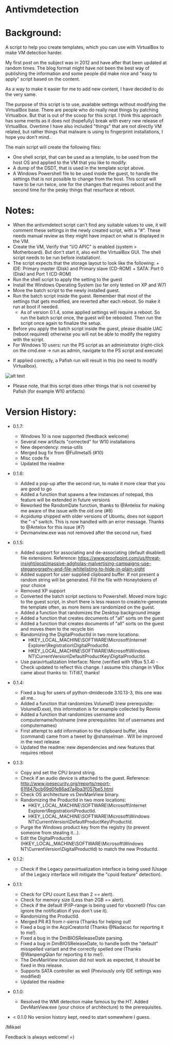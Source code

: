 # Antivmdetection

# Background:

A script to help you create templates, which you can use with VirtualBox to make VM detection harder.

My first post on the subject was in 2012 and have after that been updated at random times. The blog format might have not been the best way of publishing the information and some people did make nice and "easy to apply" script based on the content.

As a way to make it easier for me to add new content, I have decided to do the very same.

The purpose of this script is to use, available settings without modifying the VirtualBox base. There are people who do really neat things by patching Virtualbox. But that is out of the scoop for this script. I think this approach has some merits as it does not (hopefully) break with every new release of VirtualBox. 
Overtime I have also included "things" that are not directly VM related, but rather things that malware is using to fingerprint installations, I hope you don't mind..

The main script will create the following files: 

* One shell script, that can be used as a template, to be used from the host OS and applied to the VM that you like to modify. 
* A dump of the DSDT, that is used in the template script above. 
* A Windows Powershell file to be used inside the guest, to handle the settings that is not possible to change from the host. This script will have to be run twice, one for the changes that requires reboot and the second time for the pesky things that resurface at reboot. 

# Notes:

* When the antivmdetect script can't find any suitable values to use, it will comment these settings in the newly created script, with a "#". These needs manual review as they might have impact on what is displayed in the VM.
* Create the VM, Verify that "I/O APIC" is enabled (system > Motherboard). But don't start it, also exit the VirtualBox GUI. The shell script needs to be run before installation!. 
* The script expects that the storage layout to look like the following:
       + IDE: Primary master (Disk) and Primary slave (CD-ROM)
       + SATA: Port 0 (Disk) and Port 1 (CD-ROM)
* Run the shell script to apply the setting to the guest 
* Install the Windows Operating System (so far only tested on XP and W7) 
* Move the batch script to the newly installed guest.
* Run the batch script inside the guest. Remember that most of the settings that gets modified, are reverted after each reboot. So make it run at boot if needed. 
    + As of version 0.1.4, some applied settings will require a reboot. So run the batch script once, the guest will be rebooted. Then run the script once again to finalize the setup.  
* Before you apply the batch script inside the guest, please disable UAC (reboot required) otherwise you will not be able to modify the registry with the script.
* For Windows 10 users:  run the PS script as an administrator (right-click on the cmd.exe -> run as admin, navigate to the PS script and execute)
+ If applied correctly, a Pafish run will result in this (no need to modify Virtualbox). 

![alt text](vmdetect0.1.5.png "VMDetect 1.5.x")

+ Please note, that this script does other things that is not covered by Pafish (for example W10 artifacts)

# Version History:

* 0.1.7:
    + Windows 10 is now supported (feedback welcome)
    + Several new artifacts "corrected" for W10 installations 
    + New dependency: mesa-utils
    + Merged bug fix from @Fullmetal5 (#10)
    + Misc code fix 
    + Updated the readme

* 0.1.6:    
    + Added a pop-up after the second run, to make it more clear that you are good to go
    + Added a function that spawns a few instances of notepad, this feature will be extended in future versions
    + Reworked the RandomDate function, thanks to @Antelox for making me aware of the issue with the old one (#8) 
    + Acpidump shipped with older versions of Ubuntu, does not support the "-s" switch. This is now handled with an error message. Thanks to @Antelox for this issue (#7) 
    + Devmanview.exe was not removed after the second run, fixed

* 0.1.5:
    + Added support for associating and de-associating (default disabled) file extensions. Reference: https://www.proofpoint.com/us/threat-insight/post/massive-adgholas-malvertising-campaigns-use-steganography-and-file-whitelisting-to-hide-in-plain-sight
    + Added support for user supplied clipboard buffer. If not present a random string will be generated. Fill the file with Honeytokens of your choice 
    + Removed XP support 
    + Converted the batch script sections to Powershell. Moved more logic to the guest script, in short there is less reason to create/re-generate the template often, as more items are randomized on the guest.
    + Added a function that randomizes the Desktop background image
    + Added a function that creates documents of "all" sorts on the guest
    + Added a function that creates documents of "all" sorts on the guest and moves them to the recycle bin
    + Randomizing the DigitalProductId in two more locations:
      + HKEY_LOCAL_MACHINE\SOFTWARE\Microsoft\Internet Explorer\Registration\DigitalProductId.		
	  + HKEY_LOCAL_MACHINE\SOFTWARE\Microsoft\Windows NT\CurrentVersion\DefaultProductKey\DigitalProductId.
    + Use paravirtualization Interface: None (verified with VBox 5.1.4) - Check updated to reflect this change. I assume this change in VBox came about thanks to: TiTi87, thanks!

* 0.1.4:
    + Fixed a bug for users of python-dmidecode 3.10.13-3, this one was all me..
    + Added a function that randomizes VolumeID (new prerequisite: VolumeID.exe), this information is for example collected by Rovnix 
    + Added a function that randomizes username and computername/hostname (new prerequisites: list of usernames and computernames) 
    + First attempt to add information to the clipboard buffer, idea (command) came from a tweet by @shanselman . Will be improved in the next release
    + Updated the readme: new dependencies and new features that requires reboot 

* 0.1.3:
    + Copy and set the CPU brand string. 
    + Check if an audio device is attached to the guest. Reference: http://www.joesecurity.org/reports/report-61f847bcb69d0fe86ad7a4ba3f057be5.html
    + Check OS architecture vs DevManView binary.
    + Randomizing the ProductId in two more locations: 
	    + HKEY_LOCAL_MACHINE\SOFTWARE\Microsoft\Internet Explorer\Registration\ProductId.		
	    + HKEY_LOCAL_MACHINE\SOFTWARE\Microsoft\Windows NT\CurrentVersion\DefaultProductKey\ProductId.
    + Purge the Windows product key from the registry (to prevent someone from stealing it...).
    + Edit the DigitalProductId (HKEY_LOCAL_MACHINE\SOFTWARE\Microsoft\Windows NT\CurrentVersion\DigitalProductId) to match the new ProductId.
* 0.1.2:
    + Check if the Legacy paravirtualization interface is being used (Usage of the Legacy interface will mitigate the "cpuid feature" detection).
* 0.1.1:
    + Check for CPU count (Less than 2 == alert).
    + Check for memory size (Less than 2GB == alert).
    + Check if the default IP/IP-range is being used for vboxnet0 (You can ignore the notification if you don't use it). 
    + Randomizing the ProductId.
    + Merged PR #3 from r-sierra (Thanks for helping out!
    + Fixed a bug in the AcpiCreatorId (Thanks @Nadacsc for reporting it to me!).
    + Fixed a bug in the DmiBIOSReleaseDate parsing.
    + Fixed a bug in DmiBIOSReleaseDate, to handle both the "default" misspelled variant and the correctly spelled one (Thanks @WanpengQian for reporting it to me!).
    + The DevManView inclusion did not work as expected, It should be fixed in this release. 
    + Supports SATA controller as well (Previously only IDE settings was modified)
    + Updated the readme
* 0.1.0: 
    + Resolved the WMI detection make famous by the HT. Added DevManView.exe (your choice of architecture) to the prerequisites.
* < 0.1.0 No version history kept, need to start somewhere I guess.

/Mikael

Feedback is always welcome! =)

